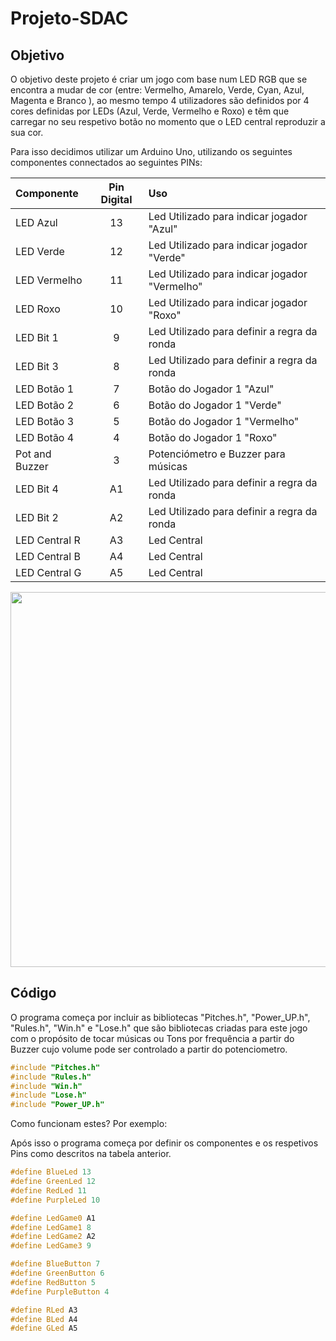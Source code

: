 # Projeto-SDAC

## Objetivo
O objetivo deste projeto é criar um jogo com base num LED RGB que se encontra a mudar de cor (entre: Vermelho, Amarelo, Verde, Cyan, Azul, Magenta e Branco ), ao mesmo tempo 4 utilizadores são definidos por 4 cores definidas por LEDs (Azul, Verde, Vermelho e Roxo) e têm que carregar no seu respetivo botão no momento que o LED central reproduzir a sua cor.

Para isso decidimos utilizar um Arduino Uno, utilizando os seguintes componentes connectados ao seguintes PINs:

<div align="center">
  
| Componente     | Pin Digital |      Uso     |
| :---           |     :---:   |     :---     |
| LED Azul       |      13     | Led Utilizado para indicar jogador "Azul"    |
| LED Verde      |      12     | Led Utilizado para indicar jogador "Verde"   |
| LED Vermelho   |      11     | Led Utilizado para indicar jogador "Vermelho"|
| LED Roxo       |      10     | Led Utilizado para indicar jogador "Roxo"    |
| LED Bit 1      |      9      | Led Utilizado para definir a regra da ronda  |
| LED Bit 3      |      8      | Led Utilizado para definir a regra da ronda  |
| LED Botão 1    |      7      | Botão do Jogador 1 "Azul"                    |
| LED Botão 2    |      6      | Botão do Jogador 1 "Verde"                   |
| LED Botão 3    |      5      | Botão do Jogador 1 "Vermelho"                |
| LED Botão 4    |      4      | Botão do Jogador 1 "Roxo"                    |
| Pot and Buzzer |      3      | Potenciómetro e Buzzer para músicas          |
| LED Bit 4      |      A1     | Led Utilizado para definir a regra da ronda  |
| LED Bit 2      |      A2     | Led Utilizado para definir a regra da ronda  |
| LED Central R  |      A3     | Led Central                                  |
| LED Central B  |      A4     | Led Central                                  |
| LED Central G  |      A5     | Led Central                                  |
  
  
<img src="https://github.com/PedroTorrado/Projeto-SDAC/blob/main/Images/Circuit.png" width="600"/>

</div>

## Código

O programa começa por incluir as bibliotecas "Pitches.h", "Power_UP.h", "Rules.h", "Win.h" e "Lose.h" que são bibliotecas criadas para este jogo com o propósito de tocar músicas ou Tons por frequência a partir do Buzzer cujo volume pode ser controlado a partir do potenciometro.

```C++
#include "Pitches.h"
#include "Rules.h"
#include "Win.h"
#include "Lose.h"
#include "Power_UP.h"
```
Como funcionam estes? 
Por exemplo: 



Após isso o programa começa por definir os componentes e os respetivos Pins como descritos na tabela anterior.

```C++
#define BlueLed 13
#define GreenLed 12
#define RedLed 11
#define PurpleLed 10

#define LedGame0 A1
#define LedGame1 8
#define LedGame2 A2
#define LedGame3 9

#define BlueButton 7
#define GreenButton 6
#define RedButton 5
#define PurpleButton 4

#define RLed A3
#define BLed A4
#define GLed A5
```
